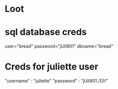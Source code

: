 # Loot
# sql database creds
user="bread"
password="jUli901"
dbname="bread"
# Creds for juliette user
"username" : "juliette"
 "password" : "jUli901./())!"
 